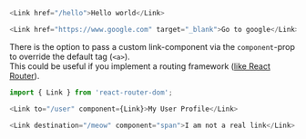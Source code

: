 ```js
<Link href="/hello">Hello world</Link>
```

```js
<Link href="https://www.google.com" target="_blank">Go to google</Link>
```

There is the option to pass a custom link-component via the `component`-prop to override the default tag (`<a>`).  
This could be useful if you implement a routing framework (<a href="https://reacttraining.com/react-router">like React Router</a>).  

```js static
import { Link } from 'react-router-dom';

<Link to="/user" component={Link}>My User Profile</Link>
```

```js
<Link destination="/meow" component="span">I am not a real link</Link>
```

